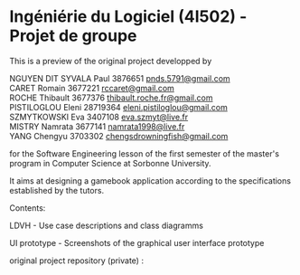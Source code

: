 # Ingéniérie du Logiciel (4I502) - Projet de groupe

This is a preview of the original project developped by  

NGUYEN DIT SYVALA Paul  3876651 pnds.5791@gmail.com  
CARET Romain  3677221 rccaret@gmail.com  
ROCHE Thibault  3677376 thibault.roche.fr@gmail.com  
PISTILOGLOU Eleni 28719364 eleni.pistiloglou@gmail.com  
SZMYTKOWSKI Eva  3407108  eva.szmyt@live.fr  
MISTRY Namrata  3677141 namrata1998@live.fr  
YANG Chengyu 3703302 chengsdrowningfish@gmail.com  

for the Software Engineering lesson of the first semester of the master's program in Computer Science at Sorbonne University. 

It aims at designing a gamebook application according to the specifications established by the tutors.  

  
Contents:  

LDVH - Use case descriptions and class diagramms  

UI prototype - Screenshots of the graphical user interface prototype  
  
  

original project repository (private) : 
